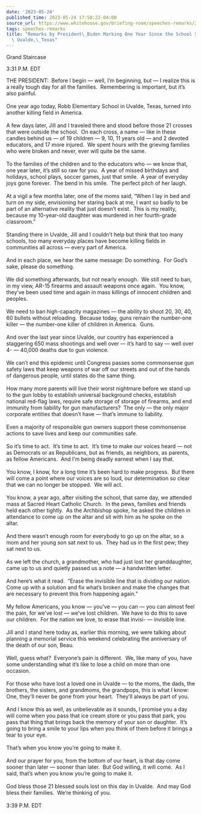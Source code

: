 ```yaml
---
date: '2023-05-24'
published_time: 2023-05-24 17:58:22-04:00
source_url: https://www.whitehouse.gov/briefing-room/speeches-remarks/2023/05/24/remarks-by-president-biden-marking-one-year-since-the-school-shooting-in-uvalde-texas/
tags: speeches-remarks
title: "Remarks by President\_Biden Marking One Year Since the School Shooting in\
  \ Uvalde,\_Texas"
---
```

 
Grand Staircase

3:31 P.M. EDT

THE PRESIDENT:  Before I begin — well, I’m beginning, but — I realize
this is a really tough day for all the families.  Remembering is
important, but it’s also painful.  
   
One year ago today, Robb Elementary School in Uvalde, Texas, turned into
another killing field in America.   
   
A few days later, Jill and I traveled there and stood before those 21
crosses that were outside the school.  On each cross, a name — like in
these candles behind us — of 19 children — 9, 10, 11 years old — and 2
devoted educators, and 17 more injured.  We spent hours with the
grieving families who were broken and never, ever will quite be the
same.     
   
To the families of the children and to the educators who — we know that,
one year later, it’s still so raw for you.  A year of missed birthdays
and holidays, school plays, soccer games, just that smile.  A year of
everyday joys gone forever.  The bend in his smile.  The perfect pitch
of her laugh.   
   
At a vigil a few months later, one of the moms said, “When I lay in bed
and turn on my side, envisioning her staring back at me, I want so badly
to be part of an alternative reality that just doesn’t exist.  This is
my reality, because my 10-year-old daughter was murdered in her
fourth-grade classroom.”  
   
Standing there in Uvalde, Jill and I couldn’t help but think that too
many schools, too many everyday places have become killing fields in
communities all across — every part of America.   
   
And in each place, we hear the same message: Do something.  For God’s
sake, please do something.   
   
We did something afterwards, but not nearly enough.  We still need to
ban, in my view, AR-15 firearms and assault weapons once again.  You
know, they’ve been used time and again in mass killings of innocent
children and peoples.   
   
We need to ban high-capacity magazines — the ability to shoot 20, 30,
40, 60 bullets without reloading.  Because today, guns remain the
number-one killer — the number-one killer of children in America. 
Guns.   
   
And over the last year since Uvalde, our country has experienced a
staggering 650 mass shootings and well over — it’s hard to say — well
over 4- — 40,000 deaths due to gun violence.   
   
We can’t end this epidemic until Congress passes some commonsense gun
safety laws that keep weapons of war off our streets and out of the
hands of dangerous people, until states do the same thing.     
   
How many more parents will live their worst nightmare before we stand up
to the gun lobby to establish universal background checks, establish
national red-flag laws, require safe storage of storage of firearms, and
end immunity from liability for gun manufacturers?  The only — the only
major corporate entities that doesn’t have — that’s immune to
liability.   
   
Even a majority of responsible gun owners support these commonsense
actions to save lives and keep our communities safe.   
   
So it’s time to act.  It’s time to act.  It’s time to make our voices
heard — not as Democrats or as Republicans, but as friends, as
neighbors, as parents, as fellow Americans.  And I’m being deadly
earnest when I say that.  
   
You know, I know, for a long time it’s been hard to make progress.  But
there will come a point where our voices are so loud, our determination
so clear that we can no longer be stopped.  We will act.   
   
You know, a year ago, after visiting the school, that same day, we
attended mass at Sacred Heart Catholic Church.  In the pews, families
and friends held each other tightly.  As the Archbishop spoke, he asked
the children in attendance to come up on the altar and sit with him as
he spoke on the altar.   
   
And there wasn’t enough room for everybody to go up on the altar, so a
mom and her young son sat next to us.  They had us in the first pew;
they sat next to us.   
   
As we left the church, a grandmother, who had just lost her
granddaughter, came up to us and quietly passed us a note — a
handwritten letter.   
   
And here’s what it read.  “Erase the invisible line that is dividing our
nation.  Come up with a solution and fix what’s broken and make the
changes that are necessary to prevent this from happening again.”  
   
My fellow Americans, you know — you’ve — you can — you can almost feel
the pain, for we’ve lost — we’ve lost children.  We have to do this to
save our children.  For the nation we love, to erase that invisi- —
invisible line.   
   
Jill and I stand here today as, earlier this morning, we were talking
about planning a memorial service this weekend celebrating the
anniversary of the death of our son, Beau.   
   
Well, guess what?  Everyone’s pain is different.  We, like many of you,
have some understanding what it’s like to lose a child on more than one
occasion.   
   
For those who have lost a loved one in Uvalde — to the moms, the dads,
the brothers, the sisters, and grandmoms, the grandpops, this is what I
know: One, they’ll never be gone from your heart.  They’ll always be
part of you.   
   
And I know this as well, as unbelievable as it sounds, I promise you a
day will come when you pass that ice cream store or you pass that park,
you pass that thing that brings back the memory of your son or
daughter.  It’s going to bring a smile to your lips when you think of
them before it brings a tear to your eye.    
   
That’s when you know you’re going to make it.   
   
And our prayer for you, from the bottom of our heart, is that day come
sooner than later — sooner than later.  But God willing, it will come. 
As I said, that’s when you know you’re going to make it.   
   
God bless those 21 blessed souls lost on this day in Uvalde.  And may
God bless their families.  We’re thinking of you.   
   
3:39 P.M. EDT  
 
